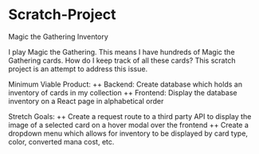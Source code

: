 # Scratch-Project
Magic the Gathering Inventory

I play Magic the Gathering. This means I have hundreds of Magic the Gathering cards. How do I keep track of all these cards? This scratch project is an attempt to address this issue.

Minimum Viable Product:
++ Backend: Create database which holds an inventory of cards in my collection
++ Frontend: Display the database inventory on a React page in alphabetical order

Stretch Goals:
++ Create a request route to a third party API to display the image of a selected card on a hover modal over the frontend 
++ Create a dropdown menu which allows for inventory to be displayed by card type, color, converted mana cost, etc.
